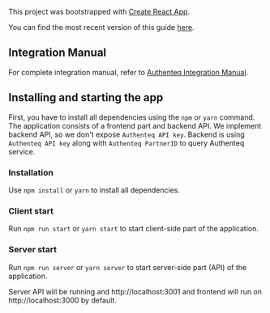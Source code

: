 This project was bootstrapped with [Create React App](https://github.com/facebookincubator/create-react-app).

You can find the most recent version of this guide [here](https://github.com/facebookincubator/create-react-app/blob/master/packages/react-scripts/template/README.md).

## Integration Manual

For complete integration manual, refer to [Authenteq Integration Manual](https://authenteq.atlassian.net/wiki/spaces/CG/pages/98953/Authenteq+ID+Implementation+Guide).

## Installing and starting the app

First, you have to install all dependencies using the `npm` or `yarn` command. The application consists of a frontend part and backend API. We implement backend API, so we don't expose `Authenteq API key`. Backend is using `Authenteq API key` along with `Authenteq PartnerID` to query Authenteq service.

### Installation

Use `npm install` or `yarn` to install all dependencies.

### Client start

Run `npm run start` or `yarn start` to start client-side part of the application.

### Server start
Run `npm run server` or `yarn server` to start server-side part (API) of the application.

Server API will be running and http://localhost:3001 and frontend will run on http://localhost:3000 by default.
